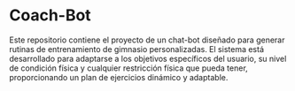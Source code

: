 # Coach-Bot
Este repositorio contiene el proyecto de un chat-bot diseñado para generar rutinas de entrenamiento de gimnasio personalizadas. El sistema está desarrollado para adaptarse a los objetivos específicos del usuario, su nivel de condición física y cualquier restricción física que pueda tener, proporcionando un plan de ejercicios dinámico y adaptable.
